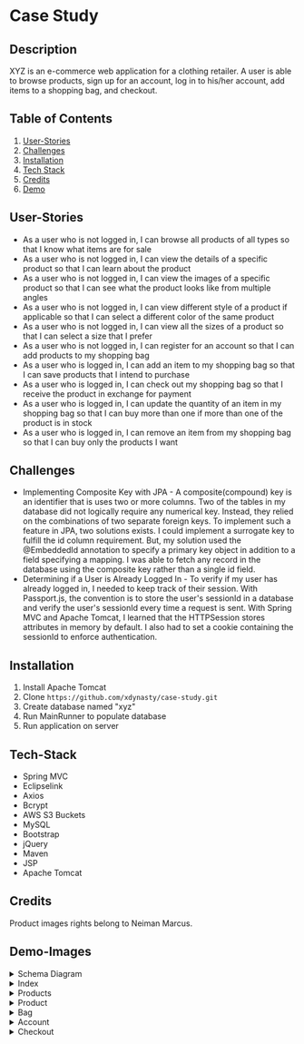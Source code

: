 # Case Study

## Description
XYZ is an e-commerce web application for a clothing retailer. A user is able to browse products, sign up for an account, log in to his/her account, add items to a shopping bag, and checkout.


## Table of Contents
1. [User-Stories](#User-Stories)
2. [Challenges](#Challenges)
3. [Installation](#Installation)
4. [Tech Stack](#Tech-Stack)
5. [Credits](#Credits)
6. [Demo](#Demo-Images)

## User-Stories
* As a user who is not logged in, I can browse all products of all types so that I know what items are for sale
* As a user who is not logged in, I can view the details of a specific product so that I can learn about the product
* As a user who is not logged in, I can view the images of a specific product so that I can see what the product looks like from multiple angles
* As a user who is not logged in, I can view different style of a product if applicable so that I can select a different color of the same product
* As a user who is not logged in, I can view all the sizes of a product so that I can select a size that I prefer
* As a user who is not logged in, I can register for an account so that I can add products to my shopping bag
* As a user who is logged in, I can add an item to my shopping bag so that I can save products that I intend to purchase
* As a user who is logged in, I can check out my shopping bag so that I receive the product in exchange for payment
* As a user who is logged in, I can update the quantity of an item in my shopping bag so that I can buy more than one if more than one of the product is in stock
* As a user who is logged in, I can remove an item from my shopping bag so that I can buy only the products I want

## Challenges
* Implementing Composite Key with JPA - A composite(compound) key is an identifier that is uses two or more columns. Two of the tables in my database did not logically require any numerical key. Instead, they relied on the combinations of two separate foreign keys. To implement such a feature in JPA, two solutions exists. I could implement a surrogate key to fulfill the id column requirement. But, my solution used the @EmbeddedId annotation to specify a primary key object in addition to a field specifying a mapping. I was able to fetch any record in the database using the composite key rather than a single id field.
* Determining if a User is Already Logged In - To verify if my user has already logged in, I needed to keep track of their session. With Passport.js, the convention is to store the user's sessionId in a database and verify the user's sessionId every time a request is sent. With Spring MVC and Apache Tomcat, I learned that the HTTPSession stores attributes in memory by default. I also had to set a cookie containing the sessionId to enforce authentication.


## Installation
1. Install Apache Tomcat
2. Clone `https://github.com/xdynasty/case-study.git` 
3. Create database named "xyz"
4. Run MainRunner to populate database
5. Run application on server


## Tech-Stack
* Spring MVC
* Eclipselink
* Axios
* Bcrypt
* AWS S3 Buckets
* MySQL
* Bootstrap
* jQuery
* Maven
* JSP
* Apache Tomcat

## Credits
Product images rights belong to Neiman Marcus.

## Demo-Images

<details>
<summary>Schema Diagram</summary>
<br>

![](demo/erd.png)
</details>

<details>
<summary>Index</summary>
<br>

![](demo/index.png)
</details>

<details>
<summary>Products</summary>
<br>

![](demo/products.png)
</details>

<details>
<summary>Product</summary>
<br>

![](demo/product.png)
</details>

<details>
<summary>Bag</summary>
<br>

![](demo/bag.png)
</details>

<details>
<summary>Account</summary>
<br>

![](demo/account.png)
</details>

<details>
<summary>Checkout</summary>
<br>

![](demo/checkout.png)
</details>